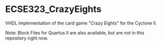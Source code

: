 # ECSE323_CrazyEights
VHDL Implementation of the card game "Crazy Eights" for the Cyclone II.<br>

Note: Block Files for Quartus II are also available, but are not in this repository right now.
